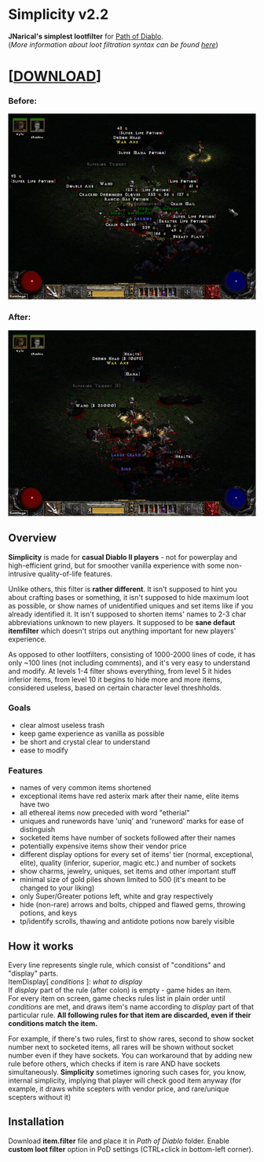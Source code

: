 # Simplicity v2.2

**JNarical's simplest lootfilter** for [Path of Diablo](https://pathofdiablo.com).  
(*More information about loot filtration syntax can be found [here](http://pathofdiablo.com/wiki/index.php/Loot_Filtration)*)

# \[[DOWNLOAD](https://raw.githubusercontent.com/narical/jnsl/master/item.filter)\]

### Before:
![Without lootfilter](/images/before.png)

### After:
![With lootfilter](/images/after.png)

## Overview
**Simplicity** is made for **casual Diablo II players** - not for powerplay and high-efficient grind, but for smoother vanilla experience with some non-intrusive quality-of-life features.

Unlike others, this filter is **rather different**. It isn't supposed to hint you about crafting bases or something, it isn't supposed to hide maximum loot as possible, or show names of unidentified uniques and set items like if you already identified it. It isn't supposed to shorten items' names to 2-3 char abbreviations unknown to new players. It supposed to be **sane defaut itemfilter** which doesn't strips out anything important for new players' experience.

As opposed to other lootfilters, consisting of 1000-2000 lines of code, it has only ~100 lines (not including comments), and it's very easy to understand and modify. At levels 1-4 filter shows everything, from level 5 it hides inferior items, from level 10 it begins to hide more and more items, considered useless, based on certain character level threshholds.

### Goals
* clear almost useless trash
* keep game experience as vanilla as possible
* be short and crystal clear to understand
* ease to modify

### Features
* names of very common items shortened
* exceptional items have red asterix mark after their name, elite items have two
* all ethereal items now preceded with word "etherial"
* uniques and runewords have 'uniq' and 'runeword' marks for ease of distinguish
* socketed items have number of sockets followed after their names
* potentially expensive items show their vendor price
* different display options for every set of items' tier (normal, exceptional, elite), quality (inferior, superior, magic etc.) and number of sockets
* show charms, jewelry, uniques, set items and other important stuff
* minimal size of gold piles shown limited to 500 (it's meant to be changed to your liking)
* only Super/Greater potions left, white and gray respectively
* hide (non-rare) arrows and bolts, chipped and flawed gems, throwing potions, and keys
* tp/identify scrolls, thawing and antidote potions now barely visible

## How it works
Every line represents single rule, which consist of "conditions" and "display" parts.  
ItemDisplay\[ *conditions* \]: *what to display*  
If *display* part of the rule (after colon) is empty - game hides an item.  
For every item on screen, game checks rules list in plain order until *conditions* are met, and draws item's name according to *display* part of that particular rule. **All following rules for that item are discarded, even if their conditions match the item.**

For example, if there's two rules, first to show rares, second to show socket number next to socketed items, all rares will be shown without socket number even if they have sockets. You can workaround that by adding new rule before others, which checks if item is rare AND have sockets simultaneously. **Simplicity** sometimes ignoring such cases for, you know, internal simplicity, implying that player will check good item anyway (for example, it draws white scepters with vendor price, and rare/unique scepters without it)

## Installation
Download **item.filter** file and place it in *Path of Diablo* folder. Enable **custom loot filter** option in PoD settings (CTRL+click in bottom-left corner).
